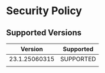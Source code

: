 # Security Policy

## Supported Versions


|     Version     |      Supported     |
| --------------- | ------------------ |
| 23.1.25060315   |      SUPPORTED     |
|                 |                    |

